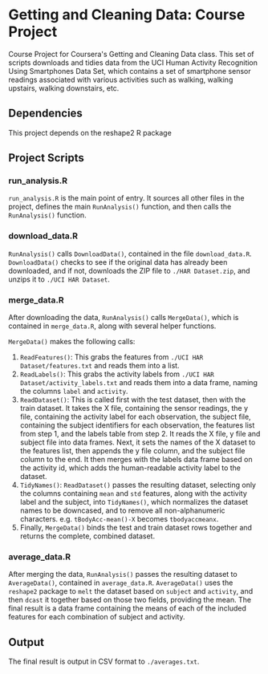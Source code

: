 # Getting and Cleaning Data: Course Project

Course Project for Coursera's Getting and Cleaning Data class.
This set of scripts downloads and tidies data from the UCI Human
Activity Recognition Using Smartphones Data Set, which contains
a set of smartphone sensor readings associated with various
activities such as walking, walking upstairs, walking downstairs,
etc.

## Dependencies

This project depends on the reshape2 R package

## Project Scripts

### run_analysis.R

```run_analysis.R``` is the main point of entry. It sources all other
files in the project, defines the main ```RunAnalysis()``` function, and
then calls the ```RunAnalysis()``` function.

### download_data.R

```RunAnalysis()``` calls ```DownloadData()```, contained in the file
```download_data.R```. ```DownloadData()``` checks to see if the original
data has already been downloaded, and if not, downloads the ZIP file to
```./HAR Dataset.zip```, and unzips it to ```./UCI HAR Dataset```.

### merge_data.R

After downloading the data, ```RunAnalysis()``` calls ```MergeData()```,
which is contained in ```merge_data.R```, along with several helper
functions.

```MergeData()``` makes the following calls:

1. ```ReadFeatures()```: This grabs the features from
   ```./UCI HAR Dataset/features.txt``` and reads them into a list.
2. ```ReadLabels()```: This grabs the activity labels from
   ```./UCI HAR Dataset/activity_labels.txt``` and reads them into a
   data frame, naming the columns ```label``` and ```activity```.
3. ```ReadDataset()```: This is called first with the test dataset, then
   with the train dataset. It takes the X file, containing the sensor
   readings, the y file, containing the activity label for each observation,
   the subject file, containing the subject identifiers for each observation,
   the features list from step 1, and the labels table from step 2. It reads
   the X file, y file and subject file into data frames. Next, it sets the
   names of the X dataset to the features list, then appends the y file column,
   and the subject file column to the end. It then merges with the labels data
   frame based on the activity id, which adds the human-readable activity label
   to the dataset.
4. ```TidyNames()```: ```ReadDataset()``` passes the resulting dataset, selecting
   only the columns containing ```mean``` and ```std``` features, along with the
   activity label and the subject, into ```TidyNames()```, which normalizes the
   dataset names to be downcased, and to remove all non-alphanumeric characters.
   e.g. ```tBodyAcc-mean()-X``` becomes ```tbodyaccmeanx```.
5. Finally, ```MergeData()``` binds the test and train dataset rows together
   and returns the complete, combined dataset.

### average_data.R

After merging the data, ```RunAnalysis()``` passes the resulting dataset to
```AverageData()```, contained in ```average_data.R```. ```AverageData()```
uses the ```reshape2``` package to ```melt``` the dataset based on ```subject```
and ```activity```, and then ```dcast``` it together based on those two fields,
providing the mean. The final result is a data frame containing the means of each
of the included features for each combination of subject and activity.

## Output

The final result is output in CSV format to ```./averages.txt```.
